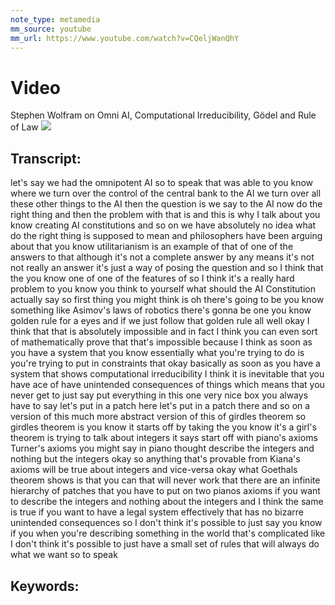 ```yaml
---
note_type: metamedia
mm_source: youtube
mm_url: https://www.youtube.com/watch?v=CQeljWanQhY
---
```


# Video
Stephen Wolfram on Omni AI, Computational Irreducibility, Gödel and Rule of Law
![](https://www.youtube.com/watch?v=CQeljWanQhY)

## Transcript:
let's say we had the omnipotent AI so to
speak that was able to you know where we
turn over the control of the central
bank to the AI we turn over all these
other things to the AI then the question
is we say to the AI now do the right
thing and then the problem with that is
and this is why I talk about you know
creating AI constitutions and so on we
have absolutely no idea what do the
right thing is supposed to mean and
philosophers have been arguing about
that you know utilitarianism is an
example of that of one of the answers to
that although it's not a complete answer
by any means it's not not really an
answer it's just a way of posing the
question and so I think that the you
know one of one of the features of so I
think it's a really hard problem to you
know you think to yourself what should
the AI Constitution actually say so
first thing you might think is oh
there's going to be you know something
like Asimov's laws of robotics there's
gonna be one
you know golden rule for a eyes and if
we just follow that golden rule all well
okay I think that that is absolutely
impossible and in fact I think you can
even sort of mathematically prove that
that's impossible because I think as
soon as you have a system that you know
essentially what you're trying to do is
you're trying to put in constraints that
okay basically as soon as you have a
system that shows computational
irreducibility I think it is inevitable
that you have ace of have unintended
consequences of things which means that
you never get to just say put everything
in this one very nice box you always
have to say let's put in a patch here
let's put in a patch there and so on a
version of this much more abstract
version of this of girdles theorem so
girdles theorem is you know it starts
off by taking the you know it's a girl's
theorem is trying to talk about integers
it says start off with piano's axioms
Turner's axioms you might say in piano
thought describe the integers and
nothing but the integers okay
so anything that's provable from Kiana's
axioms will be true about integers and
vice-versa
okay what Goethals theorem shows is that
you can that will never work that there
are an infinite hierarchy of patches
that you have to put on two pianos
axioms
if you want to describe the integers and
nothing about the integers and I think
the same is true if you want to have a
legal system effectively that has no
bizarre unintended consequences so I
don't think it's possible to just say
you know if you when you're describing
something in the world that's
complicated like I don't think it's
possible to just have a small set of
rules that will always do what we want
so to speak


## Keywords:
